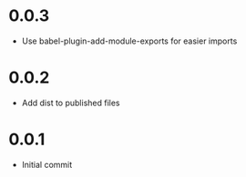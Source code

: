 0.0.3
=====

- Use babel-plugin-add-module-exports for easier imports

0.0.2
=====

- Add dist to published files

0.0.1
=====

- Initial commit
